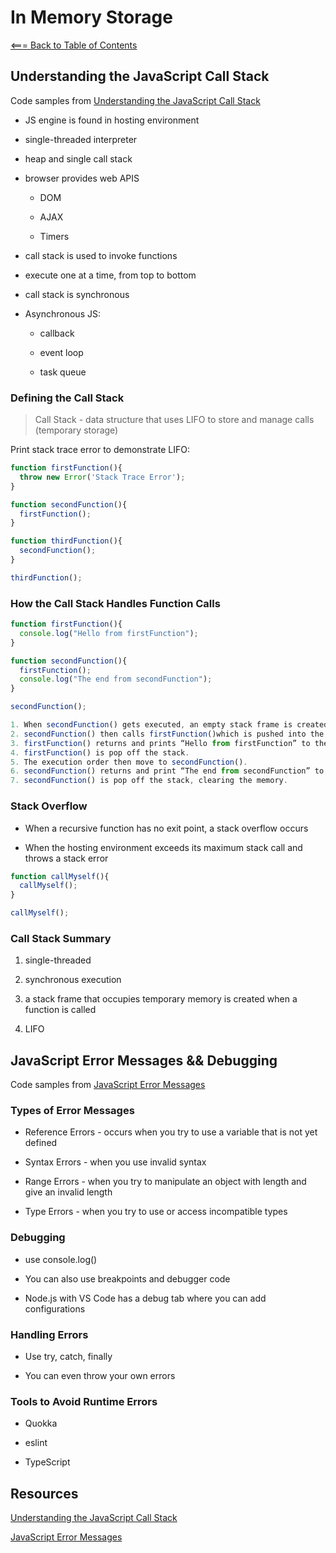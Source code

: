 # **In Memory Storage**

[<=== Back to Table of Contents](https://peterjast.github.io/reading-notes/)

## Understanding the JavaScript Call Stack

Code samples from [Understanding the JavaScript Call Stack](https://medium.freecodecamp.org/understanding-the-javascript-call-stack-861e41ae61d4)

* JS engine is found in hosting environment

* single-threaded interpreter

* heap and single call stack

* browser provides web APIS

  * DOM

  * AJAX

  * Timers

* call stack is used to invoke functions

* execute one at a time, from top to bottom

* call stack is synchronous

* Asynchronous JS:
  
  * callback
  
  * event loop

  * task queue

### Defining the Call Stack

> Call Stack - data structure that uses LIFO to store and manage calls (temporary storage)

Print stack trace error to demonstrate LIFO:

```javascript
function firstFunction(){
  throw new Error('Stack Trace Error');
}

function secondFunction(){
  firstFunction();
}

function thirdFunction(){
  secondFunction();
}

thirdFunction();
```

### How the Call Stack Handles Function Calls

```javascript
function firstFunction(){
  console.log("Hello from firstFunction");
}

function secondFunction(){
  firstFunction();
  console.log("The end from secondFunction");
}

secondFunction();

1. When secondFunction() gets executed, an empty stack frame is created. It is the main (anonymous) entry point of the program.
2. secondFunction() then calls firstFunction()which is pushed into the stack.
3. firstFunction() returns and prints “Hello from firstFunction” to the console.
4. firstFunction() is pop off the stack.
5. The execution order then move to secondFunction().
6. secondFunction() returns and print “The end from secondFunction” to the console.
7. secondFunction() is pop off the stack, clearing the memory.
```

### Stack Overflow

* When a recursive function has no exit point, a stack overflow occurs
  
* When the hosting environment exceeds its maximum stack call and throws a stack error

```javascript
function callMyself(){
  callMyself();
}

callMyself();
```

### Call Stack Summary

1. single-threaded

1. synchronous execution

1. a stack frame that occupies temporary memory is created when a function is called

1. LIFO

## JavaScript Error Messages && Debugging

Code samples from [JavaScript Error Messages](https://codeburst.io/javascript-error-messages-debugging-d23f84f0ae7c)

### Types of Error Messages

* Reference Errors - occurs when you try to use a variable that is not yet defined

* Syntax Errors - when you use invalid syntax

* Range Errors - when you try to manipulate an object with length and give an invalid length

* Type Errors - when you try to use or access incompatible types

### Debugging

* use console.log()

* You can also use breakpoints and debugger code

* Node.js with VS Code has a debug tab where you can add configurations

### Handling Errors

* Use try, catch, finally

* You can even throw your own errors

### Tools to Avoid Runtime Errors

* Quokka

* eslint

* TypeScript

## Resources

[Understanding the JavaScript Call Stack](https://medium.freecodecamp.org/understanding-the-javascript-call-stack-861e41ae61d4)

[JavaScript Error Messages](https://codeburst.io/javascript-error-messages-debugging-d23f84f0ae7c)
